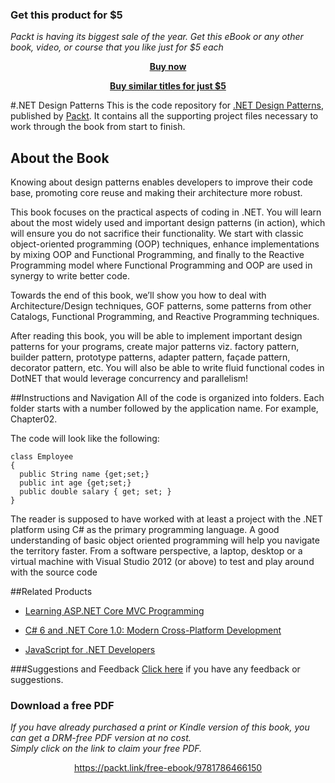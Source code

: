 
### Get this product for $5

<i>Packt is having its biggest sale of the year. Get this eBook or any other book, video, or course that you like just for $5 each</i>


<b><p align='center'>[Buy now](https://packt.link/9781786466150)</p></b>


<b><p align='center'>[Buy similar titles for just $5](https://subscription.packtpub.com/search)</p></b>


#.NET Design Patterns
This is the code repository for [.NET Design Patterns](https://www.packtpub.com/application-development/net-design-patterns?utm_source=github&utm_medium=repository&utm_campaign=9781786466150), published by [Packt](https://www.packtpub.com/?utm_source=github). It contains all the supporting project files necessary to work through the book from start to finish.
## About the Book
Knowing about design patterns enables developers to improve their code base, promoting core reuse and making their architecture more robust.

This book focuses on the practical aspects of coding in .NET. You will learn about the most widely used and important design patterns (in action), which will ensure you do not sacrifice their functionality. We start with classic object-oriented programming (OOP) techniques, enhance implementations by mixing OOP and Functional Programming, and finally to the Reactive Programming model where Functional Programming and OOP are used in synergy to write better code.

Towards the end of this book, we’ll show you how to deal with Architecture/Design techniques, GOF patterns, some patterns from other Catalogs, Functional Programming, and Reactive Programming techniques.

After reading this book, you will be able to implement important design patterns for your programs, create major patterns viz. factory pattern, builder pattern, prototype patterns, adapter pattern, façade pattern, decorator pattern, etc. You will also be able to write fluid functional codes in DotNET that would leverage concurrency and parallelism!

##Instructions and Navigation
All of the code is organized into folders. Each folder starts with a number followed by the application name. For example, Chapter02.



The code will look like the following:
```
class Employee
{
  public String name {get;set;}
  public int age {get;set;}
  public double salary { get; set; }
}
```

The reader is supposed to have worked with at least a project with the .NET platform using C# as the primary programming language. A good understanding of basic object oriented programming will help you navigate the territory faster. From a software perspective, a laptop, desktop or a virtual machine with Visual Studio 2012 (or above) to test and play around with the source code

##Related Products
* [Learning ASP.NET Core MVC Programming](https://www.packtpub.com/application-development/learning-aspnet-core-mvc-programming?utm_source=github&utm_medium=repository&utm_campaign=9781786463838)

* [C# 6 and .NET Core 1.0: Modern Cross-Platform Development](https://www.packtpub.com/application-development/c-6-and-net-core-10?utm_source=github&utm_medium=repository&utm_campaign=9781785285691)

* [JavaScript for .NET Developers](https://www.packtpub.com/application-development/javascript-net-developers?utm_source=Github&utm_medium=repository&utm_campaign=9781785886461)

###Suggestions and Feedback
[Click here](https://docs.google.com/forms/d/e/1FAIpQLSe5qwunkGf6PUvzPirPDtuy1Du5Rlzew23UBp2S-P3wB-GcwQ/viewform) if you have any feedback or suggestions.
### Download a free PDF

 <i>If you have already purchased a print or Kindle version of this book, you can get a DRM-free PDF version at no cost.<br>Simply click on the link to claim your free PDF.</i>
<p align="center"> <a href="https://packt.link/free-ebook/9781786466150">https://packt.link/free-ebook/9781786466150 </a> </p>